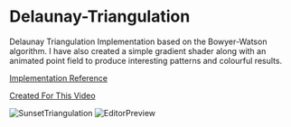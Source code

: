 # Delaunay-Triangulation
Delaunay Triangulation Implementation based on the Bowyer-Watson algorithm.
I have also created a simple gradient shader along with an animated point field to produce interesting patterns and colourful results.

[Implementation Reference](https://www.newcastle.edu.au/__data/assets/pdf_file/0018/22482/07_An-implementation-of-Watsons-algorithm-for-computing-two-dimensional-Delaunay-triangulations.pdf)

[Created For This Video](https://www.youtube.com/watch?v=4ySSsESzw2Y)

![SunsetTriangulation](https://raw.githubusercontent.com/ScottyRAnderson/Images/master/SunsetTriangulation.png)
![EditorPreview](https://raw.githubusercontent.com/ScottyRAnderson/Images/master/DelaunayEditor.png)
